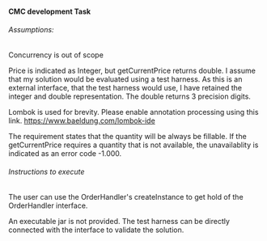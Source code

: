 #### CMC development Task

###### Assumptions:

Concurrency is out of scope

Price is indicated as Integer, but getCurrentPrice returns double. 
I assume that my solution would be evaluated using a test harness.
As this is an external interface, that the test harness would use, I have retained the integer and double representation.
The double returns 3 precision digits.

Lombok is used for brevity. Please enable annotation processing using this link.
https://www.baeldung.com/lombok-ide

The requirement states that the quantity will be always be fillable. If the getCurrentPrice requires a quantity that is not available,
the unavailablity is indicated as an error code -1.000.


###### Instructions to execute

The user can use the OrderHandler's createInstance to get hold of the OrderHandler interface.

An executable jar is not provided. The test harness can be directly connected with the interface to validate the solution.


  